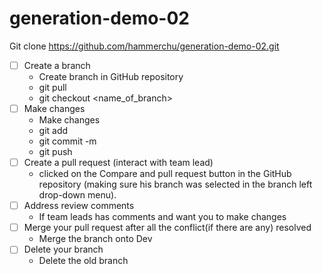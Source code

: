 # generation-demo-02


Git clone https://github.com/hammerchu/generation-demo-02.git

- [ ] Create a branch
    * Create branch in GitHub repository
    * git pull
    * git checkout <name_of_branch>
- [ ] Make changes
    * Make changes
    * git add
    * git commit -m
    * git push
- [ ] Create a pull request (interact with team lead)
    * clicked on the Compare and pull request button in the GitHub repository (making sure his branch was selected in the branch left drop-down menu).
- [ ] Address review comments
    * If team leads has comments and want you to make changes
- [ ] Merge your pull request after all the conflict(if there are any) resolved
    * Merge the branch onto Dev
- [ ] Delete your branch
    * Delete the old branch
